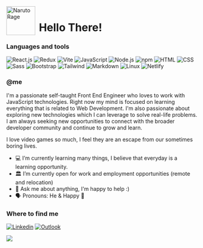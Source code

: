 <img src="https://media.tenor.com/bqiD7bEcsWIAAAAi/naruto-rage.gif" alt="Naruto Rage" align="left" width="76">
<h1>&nbspHello There!</h1>

### Languages and tools

![React.js](https://img.shields.io/badge/React.js-black?style=flat&logo=react&logoColor=61DAFB)
![Redux](https://img.shields.io/badge/Redux-white?style=flat&logo=redux&logoColor=764ABC)
![Vite](https://img.shields.io/badge/Vite-black?style=flat&logo=vite&logoColor=646CFF)
![JavaScript](https://img.shields.io/badge/JavaScript-F7DF1E?style=flat&logo=javascript&logoColor=black)
![Node.js](https://img.shields.io/badge/Node.js-43853D?style=flat&logo=node.js&logoColor=white)
![npm](https://img.shields.io/badge/npm-CB3837?style=flat&logo=npm&logoColor=white)
![HTML](https://img.shields.io/badge/HTML5-E34F26?style=flat&logo=html5&logoColor=white)
![CSS](https://img.shields.io/badge/CSS3-1572B6?style=flat&logo=css3&logoColor=white)
![Sass](https://img.shields.io/badge/Sass-black?style=flat&logo=sass&logoColor=CC6699)
![Bootstrap](https://img.shields.io/badge/Bootstrap-563D7C?style=flat&logo=bootstrap&logoColor=white)
![Tailwind](https://img.shields.io/badge/Tailwind-white?style=flat&logo=tailwindcss&logoColor=06B6D4)
![Markdown](https://img.shields.io/badge/Markdown-black?style=flat&logo=markdown&logoColor=white)
![Linux](https://img.shields.io/badge/Linux-FCC624?style=flat&logo=linux&logoColor=black)
![Netlify](https://img.shields.io/badge/Netlify-black?style=flat&logo=netlify&logoColor=00C7B7)

### @me

I'm a passionate self-taught Front End Engineer who loves to work with JavaScript technologies. Right now my mind is focused on learning everything that is related to Web Development. I'm also passionate about exploring new technologies which I can leverage to solve real-life problems. I am always seeking new opportunities to connect with the broader developer community and continue to grow and learn.

I love video games so much, I feel they are an escape from our sometimes boring lives.

- 💻 I’m currently learning many things, I believe that everyday is a learning opportunity.
- 🏛️ I’m currently open for work and employment opportunities (remote and relocation)
- 💬 Ask me about anything, I'm happy to help :)
- 🗣️ Pronouns: He & Happy 🙂

### Where to find me

[![Linkedin](https://img.shields.io/badge/LinkedIn-0077B5?style=flat&logo=linkedin&logoColor=white)](https://www.linkedin.com/in/mvlprem/)
[![Outlook](https://img.shields.io/badge/Outlook-000?style=flat&logo=microsoftoutlook&logoColor=white)](mailto:mvl.prem@outlook.com)

![](https://komarev.com/ghpvc/?username=Mvlprem)

